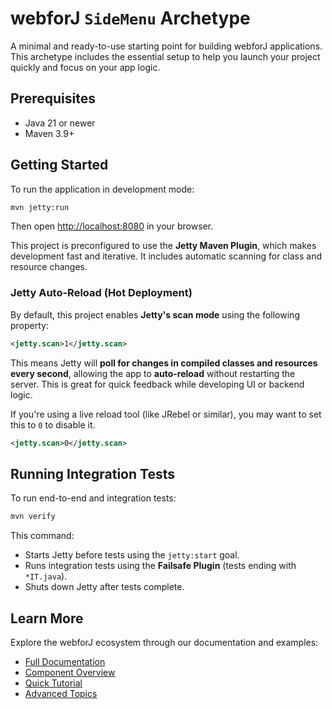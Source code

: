 # webforJ `SideMenu` Archetype

A minimal and ready-to-use starting point for building webforJ applications. This archetype includes the essential setup to help you launch your project quickly and focus on your app logic.

## Prerequisites

- Java 21 or newer  
- Maven 3.9+

## Getting Started

To run the application in development mode:

```bash
mvn jetty:run
```

Then open [http://localhost:8080](http://localhost:8080) in your browser.

This project is preconfigured to use the **Jetty Maven Plugin**, which makes development fast and iterative. It includes automatic scanning for class and resource changes.

### Jetty Auto-Reload (Hot Deployment)

By default, this project enables **Jetty's scan mode** using the following property:

```xml
<jetty.scan>1</jetty.scan>
```

This means Jetty will **poll for changes in compiled classes and resources every second**, allowing the app to **auto-reload** without restarting the server. This is great for quick feedback while developing UI or backend logic.

If you're using a live reload tool (like JRebel or similar), you may want to set this to `0` to disable it.

```xml
<jetty.scan>0</jetty.scan>
```

## Running Integration Tests

To run end-to-end and integration tests:

```bash
mvn verify
```

This command:
- Starts Jetty before tests using the `jetty:start` goal.
- Runs integration tests using the **Failsafe Plugin** (tests ending with `*IT.java`).
- Shuts down Jetty after tests complete.

## Learn More

Explore the webforJ ecosystem through our documentation and examples:

- [Full Documentation](https://docs.webforj.com)
- [Component Overview](https://docs.webforj.com/docs/components/overview)
- [Quick Tutorial](https://docs.webforj.com/docs/introduction/tutorial/overview)
- [Advanced Topics](https://docs.webforj.com/docs/advanced/overview)